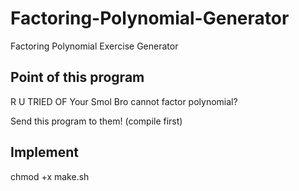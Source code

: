 # Factoring-Polynomial-Generator

Factoring Polynomial Exercise Generator

## Point of this program

R U TRIED OF Your Smol Bro cannot factor polynomial?

Send this program to them! (compile first)

## Implement

chmod +x make.sh
